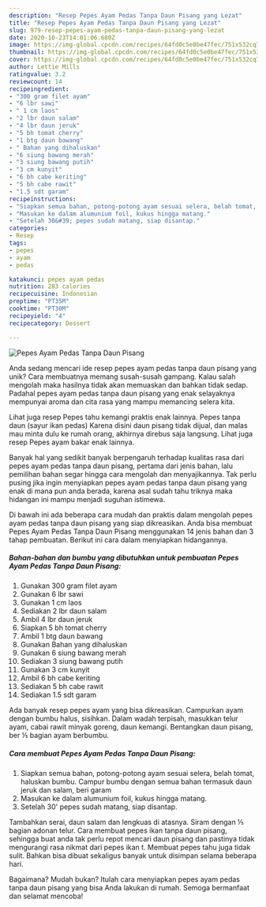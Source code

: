 ```yaml
---
description: "Resep Pepes Ayam Pedas Tanpa Daun Pisang yang Lezat"
title: "Resep Pepes Ayam Pedas Tanpa Daun Pisang yang Lezat"
slug: 979-resep-pepes-ayam-pedas-tanpa-daun-pisang-yang-lezat
date: 2020-10-23T14:01:06.680Z
image: https://img-global.cpcdn.com/recipes/64fd0c5e0be47fec/751x532cq70/pepes-ayam-pedas-tanpa-daun-pisang-foto-resep-utama.jpg
thumbnail: https://img-global.cpcdn.com/recipes/64fd0c5e0be47fec/751x532cq70/pepes-ayam-pedas-tanpa-daun-pisang-foto-resep-utama.jpg
cover: https://img-global.cpcdn.com/recipes/64fd0c5e0be47fec/751x532cq70/pepes-ayam-pedas-tanpa-daun-pisang-foto-resep-utama.jpg
author: Lettie Mills
ratingvalue: 3.2
reviewcount: 14
recipeingredient:
- "300 gram filet ayam"
- "6 lbr sawi"
- " 1 cm laos"
- "2 lbr daun salam"
- "4 lbr daun jeruk"
- "5 bh tomat cherry"
- "1 btg daun bawang"
- " Bahan yang dihaluskan"
- "6 siung bawang merah"
- "3 siung bawang putih"
- "3 cm kunyit"
- "6 bh cabe keriting"
- "5 bh cabe rawit"
- "1.5 sdt garam"
recipeinstructions:
- "Siapkan semua bahan, potong-potong ayam sesuai selera, belah tomat, haluskan bumbu. Campur bumbu dengan semua bahan termasuk daun jeruk dan salam, beri garam"
- "Masukan ke dalam alumunium foil, kukus hingga matang."
- "Setelah 30&#39; pepes sudah matang, siap disantap."
categories:
- Resep
tags:
- pepes
- ayam
- pedas

katakunci: pepes ayam pedas 
nutrition: 283 calories
recipecuisine: Indonesian
preptime: "PT35M"
cooktime: "PT30M"
recipeyield: "4"
recipecategory: Dessert

---
```



![Pepes Ayam Pedas Tanpa Daun Pisang](https://img-global.cpcdn.com/recipes/64fd0c5e0be47fec/751x532cq70/pepes-ayam-pedas-tanpa-daun-pisang-foto-resep-utama.jpg)

Anda sedang mencari ide resep pepes ayam pedas tanpa daun pisang yang unik? Cara membuatnya memang susah-susah gampang. Kalau salah mengolah maka hasilnya tidak akan memuaskan dan bahkan tidak sedap. Padahal pepes ayam pedas tanpa daun pisang yang enak selayaknya mempunyai aroma dan cita rasa yang mampu memancing selera kita.

Lihat juga resep Pepes tahu kemangi praktis enak lainnya. Pepes tanpa daun (sayur ikan pedas) Karena disini daun pisang tidak dijual, dan malas mau minta dulu ke rumah orang, akhirnya direbus saja langsung. Lihat juga resep Pepes ayam bakar enak lainnya.

Banyak hal yang sedikit banyak berpengaruh terhadap kualitas rasa dari pepes ayam pedas tanpa daun pisang, pertama dari jenis bahan, lalu pemilihan bahan segar hingga cara mengolah dan menyajikannya. Tak perlu pusing jika ingin menyiapkan pepes ayam pedas tanpa daun pisang yang enak di mana pun anda berada, karena asal sudah tahu triknya maka hidangan ini mampu menjadi suguhan istimewa.


Di bawah ini ada beberapa cara mudah dan praktis dalam mengolah pepes ayam pedas tanpa daun pisang yang siap dikreasikan. Anda bisa membuat Pepes Ayam Pedas Tanpa Daun Pisang menggunakan 14 jenis bahan dan 3 tahap pembuatan. Berikut ini cara dalam menyiapkan hidangannya.

<!--inarticleads1-->

##### Bahan-bahan dan bumbu yang dibutuhkan untuk pembuatan Pepes Ayam Pedas Tanpa Daun Pisang:

1. Gunakan 300 gram filet ayam
1. Gunakan 6 lbr sawi
1. Gunakan  1 cm laos
1. Sediakan 2 lbr daun salam
1. Ambil 4 lbr daun jeruk
1. Siapkan 5 bh tomat cherry
1. Ambil 1 btg daun bawang
1. Gunakan  Bahan yang dihaluskan
1. Gunakan 6 siung bawang merah
1. Sediakan 3 siung bawang putih
1. Gunakan 3 cm kunyit
1. Ambil 6 bh cabe keriting
1. Sediakan 5 bh cabe rawit
1. Sediakan 1.5 sdt garam


Ada banyak resep pepes ayam yang bisa dikreasikan. Campurkan ayam dengan bumbu halus, sisihkan. Dalam wadah terpisah, masukkan telur ayam, cabai rawit minyak goreng, daun kemangi. Bentangkan daun pisang, ber ⅕ bagian ayam berbumbu. 

<!--inarticleads2-->

##### Cara membuat Pepes Ayam Pedas Tanpa Daun Pisang:

1. Siapkan semua bahan, potong-potong ayam sesuai selera, belah tomat, haluskan bumbu. Campur bumbu dengan semua bahan termasuk daun jeruk dan salam, beri garam
1. Masukan ke dalam alumunium foil, kukus hingga matang.
1. Setelah 30&#39; pepes sudah matang, siap disantap.


Tambahkan serai, daun salam dan lengkuas di atasnya. Siram dengan ⅕ bagian adonan telur. Cara membuat pepes ikan tanpa daun pisang, sehingga buat anda tak perlu repot mencari daun pisang dan pastinya tidak mengurangi rasa nikmat dari pepes ikan t. Membuat pepes tahu juga tidak sulit. Bahkan bisa dibuat sekaligus banyak untuk disimpan selama beberapa hari. 

Bagaimana? Mudah bukan? Itulah cara menyiapkan pepes ayam pedas tanpa daun pisang yang bisa Anda lakukan di rumah. Semoga bermanfaat dan selamat mencoba!
